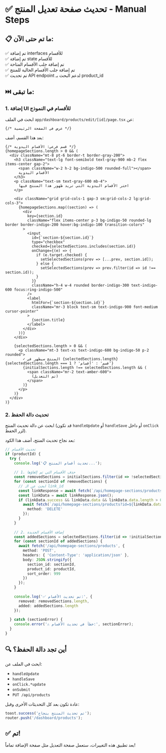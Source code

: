 # ✅ تحديث صفحة تعديل المنتج - Manual Steps

## 📋 ما تم حتى الآن:

✅ تم إضافة interfaces للأقسام  
✅ تم إضافة state للأقسام  
✅ تم إضافة جلب الأقسام المتاحة  
✅ تم إضافة جلب الأقسام الحالية للمنتج  
✅ تم تحديث API endpoint لدعم البحث بـ product_id  

## ⏭️ ما تبقى:

### 1. إضافة UI للأقسام في النموذج

ابحث في الملف `app/dashboard/products/edit/[id]/page.tsx` عن:
```tsx
{/* عرض في الصفحة الرئيسية */}
```

بعد هذا القسم، أضف:

```tsx
{/* قسم فرعي: الأقسام اليدوية */}
{homepageSections.length > 0 && (
  <div className="mt-8 pt-6 border-t border-gray-200">
    <h3 className="text-lg font-semibold text-gray-900 mb-2 flex items-center gap-2">
      <span className="w-2 h-2 bg-indigo-500 rounded-full"></span>
      الأقسام اليدوية
    </h3>
    <p className="text-sm text-gray-600 mb-4">
      اختر الأقسام اليدوية التي تريد ظهور هذا المنتج فيها
    </p>

    <div className="grid grid-cols-1 gap-3 sm:grid-cols-2 lg:grid-cols-3">
      {homepageSections.map((section) => (
        <div
          key={section.id}
          className="flex items-center p-3 bg-indigo-50 rounded-lg border border-indigo-200 hover:bg-indigo-100 transition-colors"
        >
          <input
            id={`section-${section.id}`}
            type="checkbox"
            checked={selectedSections.includes(section.id)}
            onChange={(e) => {
              if (e.target.checked) {
                setSelectedSections(prev => [...prev, section.id]);
              } else {
                setSelectedSections(prev => prev.filter(id => id !== section.id));
              }
            }}
            className="h-4 w-4 rounded border-indigo-300 text-indigo-600 focus:ring-indigo-500"
          />
          <label
            htmlFor={`section-${section.id}`}
            className="mr-3 block text-sm text-indigo-900 font-medium cursor-pointer"
          >
            {section.title}
          </label>
        </div>
      ))}
    </div>

    {selectedSections.length > 0 && (
      <p className="mt-3 text-xs text-indigo-600 bg-indigo-50 p-2 rounded">
        ✓ المنتج سيظهر في {selectedSections.length} {selectedSections.length === 1 ? 'قسم' : 'أقسام'}
        {initialSections.length !== selectedSections.length && (
          <span className="mr-2 text-amber-600">
            (تم التعديل)
          </span>
        )}
      </p>
    )}
  </div>
)}
```

### 2. تحديث دالة الحفظ

ابحث عن دالة تحديث المنتج (قد تكون `handleUpdate` أو `handleSave` أو داخل `onClick` لزر الحفظ).

بعد نجاح تحديث المنتج، أضف هذا الكود:

```typescript
// تحديث الأقسام
if (productId) {
  try {
    console.log('📋 تحديث أقسام المنتج...');
    
    // 1. حذف الأقسام التي تم إلغاؤها
    const removedSections = initialSections.filter(id => !selectedSections.includes(id));
    for (const sectionId of removedSections) {
      // ابحث عن الـ link_id
      const linkResponse = await fetch(`/api/homepage-sections/products?product_id=${productId}&section_id=${sectionId}`);
      const linkData = await linkResponse.json();
      if (linkData.success && linkData.data && linkData.data.length > 0) {
        await fetch(`/api/homepage-sections/products?id=${linkData.data[0].id}`, {
          method: 'DELETE'
        });
      }
    }
    
    // 2. إضافة الأقسام الجديدة
    const addedSections = selectedSections.filter(id => !initialSections.includes(id));
    for (const sectionId of addedSections) {
      await fetch('/api/homepage-sections/products', {
        method: 'POST',
        headers: { 'Content-Type': 'application/json' },
        body: JSON.stringify({
          section_id: sectionId,
          product_id: productId,
          sort_order: 999
        })
      });
    }
    
    console.log('✅ تم تحديث الأقسام:', {
      removed: removedSections.length,
      added: addedSections.length
    });
    
  } catch (sectionError) {
    console.error('⚠️ خطأ في تحديث الأقسام:', sectionError);
  }
}
```

## 🔍 أين تجد دالة الحفظ؟

ابحث في الملف عن:
- `handleUpdate`
- `handleSave`
- `onClick.*update`
- `onSubmit`
- `PUT /api/products`

عادة تكون بعد كل التحديثات الأخرى وقبل:
```typescript
toast.success('تم تحديث المنتج بنجاح');
router.push('/dashboard/products');
```

## ✅ تم!

بعد تطبيق هذه التغييرات، ستعمل صفحة التعديل مثل صفحة الإضافة تماماً!

